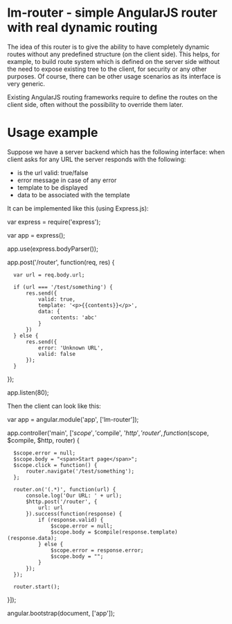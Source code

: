 # lm-router - simple AngularJS router with real dynamic routing

The idea of this router is to give the ability to have completely dynamic routes without any predefined structure (on the client side). This helps, for example, to build route system which is defined on the server side without the need to expose existing tree to the client, for security or any other purposes. Of course, there can be other usage scenarios as its interface is very generic.

Existing AngularJS routing frameworks require to define the routes on the client side, often without the possibility to override them later.

# Usage example

Suppose we have a server backend which has the following interface: when client asks for any URL the server responds with the following:
- is the url valid: true/false
- error message in case of any error
- template to be displayed
- data to be associated with the template

It can be implemented like this (using Express.js):

  var express = require('express');

  var app = express();

  app.use(express.bodyParser());

  app.post('/router', function(req, res) {

      var url = req.body.url;

      if (url === '/test/something') {
          res.send({
              valid: true,
              template: '<p>{{contents}}</p>',
              data: {
                  contents: 'abc'
              }
          })
      } else {
          res.send({
              error: 'Unknown URL',
              valid: false
          });
      }
  });

app.listen(80);

Then the client can look like this:

  var app = angular.module('app', ['lm-router']);

  app.controller('main', ['$scope', '$compile', '$http', 'router', function($scope, $compile, $http, router) {

      $scope.error = null;
      $scope.body = "<span>Start page</span>";
      $scope.click = function() {
          router.navigate('/test/something');
      };

      router.on('(.*)', function(url) {
          console.log('Our URL: ' + url);
          $http.post('/router', {
              url: url
          }).success(function(response) {
              if (response.valid) {
                  $scope.error = null;
                  $scope.body = $compile(response.template)(response.data);
              } else {
                  $scope.error = response.error;
                  $scope.body = "";
              }
          });
      });

      router.start();

  }]);

  angular.bootstrap(document, ['app']);
